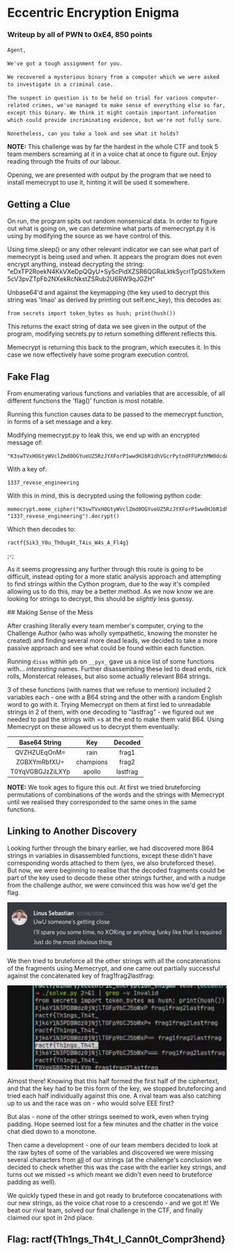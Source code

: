 # Eccentric Encryption Enigma

### Writeup by all of PWN to 0xE4, 850 points

`Agent,`

`We've got a tough assignment for you.`

`We recovered a mysterious binary from a computer which we were asked to investigate in a criminal case.`

`The suspect in question is to be held on trial for various computer-related crimes, we've managed to make sense of everything else so far, except this binary. We think it might contain important information which could provide incriminating evidence, but we're not fully sure.`

`Nonetheless, can you take a look and see what it holds?`

**NOTE:** This challenge was by far the hardest in the whole CTF and took 5 team members screaming at it in a voice chat at once to figure out. Enjoy reading through the fruits of our labour. 

Opening, we are presented with output by the program that we need to install memecrypt to use it, hinting it will be used it somewhere. 

## Getting a Clue

On run, the program spits out random nonsensical data. In order to figure out what is going on, we can determine what parts of memecrypt.py it is using by modifying the source as we have control of this.

Using time.sleep() or any other relevant indicator we can see what part of memecrypt is being used and when. It appears the program does not even encrypt anything, instead decrypting the string:
	"eDxTP2RoekN4KkVXeDpQQyU+Sy5cPidXZSR6QGRaLktkSycrITpQS1xXem5cV3pvZTpFb2NXekRcNkstZSRub2U6RW9qJGZH"

Unbase64'd and against the keymapping (the key used to decrypt this string was 'lmao' as derived by printing out self.enc_key), this decodes as:

	from secrets import token_bytes as hush; print(hush())

This returns the exact string of data we see given in the output of the program, modifying secrets.py to return something different reflects this.

Memecrypt is returning this back to the program, which executes it. In this case we now effectively have some program execution control.

## Fake Flag

From enumerating various functions and variables that are accessible, of all different functions the 'flag()' function is most notable.

Running this function causes data to be passed to the memecrypt function, in forms of a set message and a key.

Modifying memecrypt.py to leak this, we end up with an encrypted message of:

	"K3swTVxHOGtyWVclZmd0OGYueUZ5RzJYXForP1wwdHJbR1dhVGcrPytndFFUPzhMW0dcdA=="

With a key of:

	1337_revese_engineering

With this in mind, this is decrypted using the following python code:

	memecrypt.meme_cipher("K3swTVxHOGtyWVclZmd0OGYueUZ5RzJYXForP1wwdHJbR1dhVGcrPytndFFUPzhMW0dcdA==", "1337_revese_engineering").decrypt()

Which then decodes to:

	ractf{Sik3_Y0u_Th0ug4t_T4is_W4s_A_Fl4g}

;-;

As it seems progressing any further through this route is going to be difficult, instead opting for a more static analysis approach and attempting to find strings within the Cython program, due to the way it's compiled allowing us to do this, may be a better method. As we now know we are looking for strings to decrypt, this should be _slightly_ less guessy.

## Making Sense of the Mess

After crashing literally every team member's computer, crying to the Challenge Author (who was wholly sympathetic, knowing the monster he created) and finding several more dead leads, we decided to take a more passive approach and see what could be found within each function.

Running `disas` within `gdb` on `__pyx_`  gave us a nice list of some functions with... _interesting_ names. Further disassembling these led to dead ends, rick rolls, Monstercat releases, but also some actually relevant B64 strings. 

3 of these functions (with names that we refuse to mention) included 2 variables each - one with a B64 string and the other with a random English word to go with it. Trying Memecrypt on them at first led to unreadable strings in 2 of them, with one decoding to "lastfrag" - we figured out we needed to pad the strings with =s at the end to make them valid B64. Using Memecrypt on these allowed us to decrypt them eventually:

|  Base64 String   |    Key    | Decoded  |
| :--------------: | :-------: | :------: |
|   QVZHZUEqOnM=   |   rain    |  frag1   |
|   ZGBXYmRbfXU=   | champions |  frag2   |
| T0YqVGBGJzZiLXYp |  apollo   | lastfrag |

**NOTE:** We took ages to figure this out. At first we tried bruteforcing permutations of combinations of the words and the strings with Memecrypt until we realised they corresponded to the same ones in the same functions. 

## Linking to Another Discovery

Looking further through the binary earlier, we had discovered more B64 strings in variables in disassembled functions, except these didn't have corresponding words attached to them (yes, we also bruteforced these). But now, we were beginning to realise that the decoded fragments could be part of the key used to decode these other strings further, and with a nudge from the challenge author, we were convinced this was how we'd get the flag. 

![](hint_linus.png)

We then tried to bruteforce all the other strings with all the concatenations of the fragments using Memecrypt, and one came out partially successful against the concatenated key of frag1frag2lastfrag:

![](halfway.png)

Almost there! Knowing that this half formed the first half of the ciphertext, and that the key had to be this form of the key, we stopped bruteforcing and tried each half individually against this one. A rival team was also catching up to us and the race was on - who would solve EEE first?

But alas - none of the other strings seemed to work, even when trying padding. Hope seemed lost for a few minutes and the chatter in the voice chat died down to a monotone. 

Then came a development - one of our team members decided to look at the raw bytes of some of the variables and discovered we were missing several characters from <u>all</u> of our strings (at the challenge's conclusion we decided to check whether this was the case with the earlier key strings, and turns out we missed =s which meant we didn't even need to bruteforce padding as well).

We quickly typed these in and got ready to bruteforce concatenations with our new strings, as the voice chat rose to a crescendo - and we got it! We beat our rival team, solved our final challenge in the CTF, and finally claimed our spot in 2nd place. 

## Flag: ractf{Th1ngs_Th4t_I_Cann0t_Compr3hend}